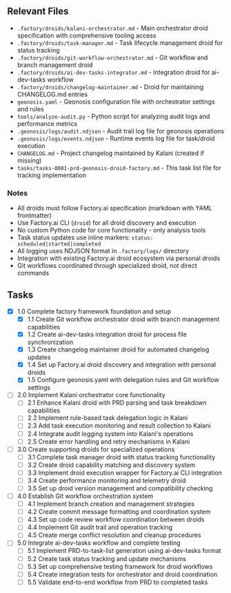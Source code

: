 ## Relevant Files

- `.factory/droids/kalani-orchestrator.md` - Main orchestrator droid specification with comprehensive tooling access
- `.factory/droids/task-manager.md` - Task lifecycle management droid for status tracking
- `.factory/droids/git-workflow-orchestrator.md` - Git workflow and branch management droid
- `.factory/droids/ai-dev-tasks-integrator.md` - Integration droid for ai-dev-tasks workflow
- `.factory/droids/changelog-maintainer.md` - Droid for maintaining CHANGELOG.md entries
- `geonosis.yaml` - Geonosis configuration file with orchestrator settings and rules
- `tools/analyze-audit.py` - Python script for analyzing audit logs and performance metrics
- `.geonosis/logs/audit.ndjson` - Audit trail log file for geonosis operations
- `.geonosis/logs/events.ndjson` - Runtime events log file for task/droid execution
- `CHANGELOG.md` - Project changelog maintained by Kalani (created if missing)
- `tasks/tasks-0001-prd-geonosis-droid-factory.md` - This task list file for tracking implementation

### Notes

- All droids must follow Factory.ai specification (markdown with YAML frontmatter)
- Use Factory.ai CLI (`droid`) for all droid discovery and execution
- No custom Python code for core functionality - only analysis tools
- Task status updates use inline markers: `status: scheduled|started|completed`
- All logging uses NDJSON format in `.factory/logs/` directory
- Integration with existing Factory.ai droid ecosystem via personal droids
- Git workflows coordinated through specialized droid, not direct commands

## Tasks

- [x] 1.0 Complete factory framework foundation and setup
  - [x] 1.1 Create Git workflow orchestrator droid with branch management capabilities
  - [x] 1.2 Create ai-dev-tasks integration droid for process file synchronization
  - [x] 1.3 Create changelog maintainer droid for automated changelog updates
  - [x] 1.4 Set up Factory.ai droid discovery and integration with personal droids
  - [x] 1.5 Configure geonosis.yaml with delegation rules and Git workflow settings
- [ ] 2.0 Implement Kalani orchestrator core functionality
  - [ ] 2.1 Enhance Kalani droid with PRD parsing and task breakdown capabilities
  - [ ] 2.2 Implement rule-based task delegation logic in Kalani
  - [ ] 2.3 Add task execution monitoring and result collection to Kalani
  - [ ] 2.4 Integrate audit logging system into Kalani's operations
  - [ ] 2.5 Create error handling and retry mechanisms in Kalani
- [ ] 3.0 Create supporting droids for specialized operations
  - [ ] 3.1 Complete task manager droid with status tracking functionality
  - [ ] 3.2 Create droid capability matching and discovery system
  - [ ] 3.3 Implement droid execution wrapper for Factory.ai CLI integration
  - [ ] 3.4 Create performance monitoring and telemetry droid
  - [ ] 3.5 Set up droid version management and compatibility checking
- [ ] 4.0 Establish Git workflow orchestration system
  - [ ] 4.1 Implement branch creation and management strategies
  - [ ] 4.2 Create commit message formatting and coordination system
  - [ ] 4.3 Set up code review workflow coordination between droids
  - [ ] 4.4 Implement Git audit trail and operation tracking
  - [ ] 4.5 Create merge conflict resolution and cleanup procedures
- [ ] 5.0 Integrate ai-dev-tasks workflow and complete testing
  - [ ] 5.1 Implement PRD-to-task-list generation using ai-dev-tasks format
  - [ ] 5.2 Create task status tracking and update mechanisms
  - [ ] 5.3 Set up comprehensive testing framework for droid workflows
  - [ ] 5.4 Create integration tests for orchestrator and droid coordination
  - [ ] 5.5 Validate end-to-end workflow from PRD to completed tasks
